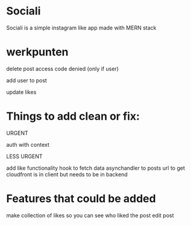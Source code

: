 # Sociali
Sociali is a simple instagram like app made with MERN stack


# werkpunten
delete post access code denied (only if user)

add user to post

update likes




# Things to add clean or fix:
URGENT

auth with context



LESS URGENT

add like functionality
hook to fetch data
asynchandler to posts 
url to get cloudfront is in client but needs to be in backend


# Features that could be added
make collection of likes so you can see who liked the post
edit post
